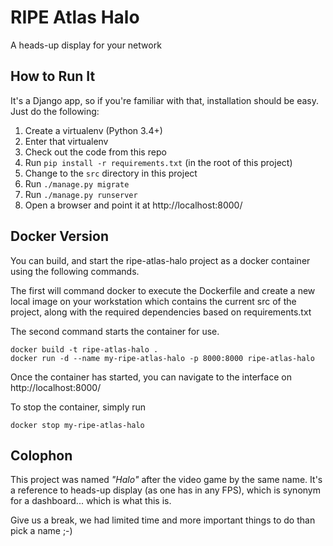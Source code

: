 # RIPE Atlas Halo

A heads-up display for your network

## How to Run It

It's a Django app, so if you're familiar with that, installation should be
easy.  Just do the following:

1. Create a virtualenv (Python 3.4+)
2. Enter that virtualenv
3. Check out the code from this repo
4. Run `pip install -r requirements.txt` (in the root of this project)
5. Change to the `src` directory in this project
6. Run `./manage.py migrate`
7. Run `./manage.py runserver`
8. Open a browser and point it at http://localhost:8000/

## Docker Version

You can build, and start the ripe-atlas-halo project as a docker container using
the following commands.

The first will command docker to execute the Dockerfile and create a new local
image on your workstation which contains the current src of the project, along
with the required dependencies based on requirements.txt

The second command starts the container for use.

    docker build -t ripe-atlas-halo .
    docker run -d --name my-ripe-atlas-halo -p 8000:8000 ripe-atlas-halo

Once the container has started, you can navigate to the interface on http://localhost:8000/

To stop the container, simply run

    docker stop my-ripe-atlas-halo

## Colophon

This project was named *"Halo"* after the video game by the same name.  It's a
reference to heads-up display (as one has in any FPS), which is synonym for a
dashboard... which is what this is.

Give us a break, we had limited time and more important things to do than pick
a name ;-)
